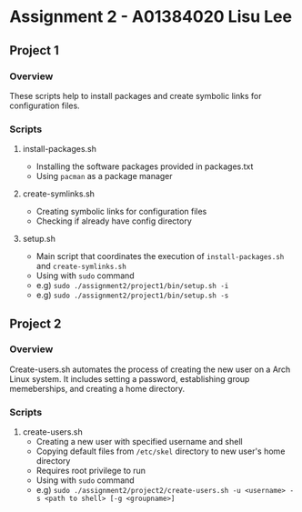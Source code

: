 # Assignment 2 - A01384020 Lisu Lee

## Project 1

### Overview
These scripts help to install packages and create symbolic links for configuration files.

### Scripts
1. install-packages.sh
    - Installing the software packages provided in packages.txt 
    - Using `pacman` as a package manager

2. create-symlinks.sh
    - Creating symbolic links for configuration files
    - Checking if already have config directory

3. setup.sh
    - Main script that coordinates the execution of `install-packages.sh` and `create-symlinks.sh`
    - Using with `sudo` command
    - e.g) `sudo ./assignment2/project1/bin/setup.sh -i`   
    - e.g) `sudo ./assignment2/project1/bin/setup.sh -s`   

## Project 2

### Overview
Create-users.sh automates the process of creating the new user on a Arch Linux system. 
It includes setting a password, establishing group memeberships, and creating a home directory.

### Scripts
1. create-users.sh
    - Creating a new user with specified username and shell
    - Copying default files from `/etc/skel` directory to new user's home directory
    - Requires root privilege to run
    - Using with `sudo` command
    - e.g) `sudo ./assignment2/project2/create-users.sh -u <username> -s <path to shell> [-g <groupname>]`


